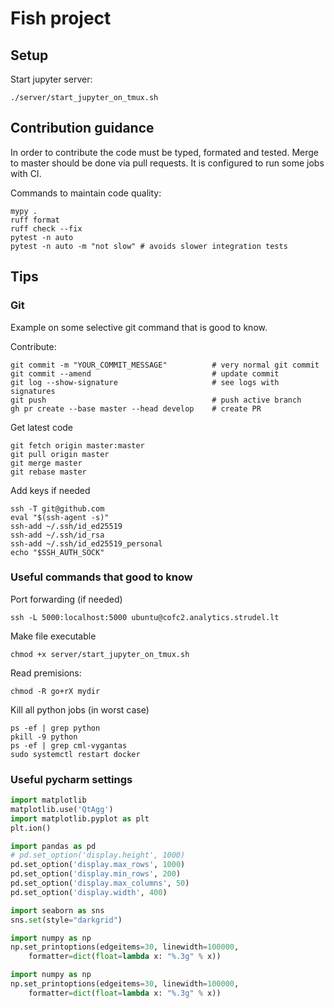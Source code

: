 # Fish project

## Setup

Start jupyter server:
```
./server/start_jupyter_on_tmux.sh
```




## Contribution guidance

In order to contribute the code must be typed, formated and tested.
Merge to master should be done via pull requests. It is configured to run some jobs with CI.

Commands to maintain code quality:

```
mypy .
ruff format
ruff check --fix
pytest -n auto
pytest -n auto -m "not slow" # avoids slower integration tests
```


## Tips


### Git

Example on some selective git command that is good to know.

Contribute:
```
git commit -m "YOUR_COMMIT_MESSAGE"          # very normal git commit
git commit --amend                           # update commit
git log --show-signature                     # see logs with signatures
git push                                     # push active branch
gh pr create --base master --head develop    # create PR
```

Get latest code
```
git fetch origin master:master
git pull origin master
git merge master
git rebase master
```

Add keys if needed
```
ssh -T git@github.com
eval "$(ssh-agent -s)"
ssh-add ~/.ssh/id_ed25519
ssh-add ~/.ssh/id_rsa
ssh-add ~/.ssh/id_ed25519_personal
echo "$SSH_AUTH_SOCK"
```


### Useful commands that good to know

Port forwarding (if needed)
```
ssh -L 5000:localhost:5000 ubuntu@cofc2.analytics.strudel.lt
```

Make file executable
```
chmod +x server/start_jupyter_on_tmux.sh
```

Read premisions:
```
chmod -R go+rX mydir
```

Kill all python jobs (in worst case)
```
ps -ef | grep python
pkill -9 python
ps -ef | grep cml-vygantas
sudo systemctl restart docker
```



### Useful pycharm settings

```python
import matplotlib
matplotlib.use('QtAgg')
import matplotlib.pyplot as plt
plt.ion()

import pandas as pd
# pd.set_option('display.height', 1000)
pd.set_option('display.max_rows', 1000)
pd.set_option('display.min_rows', 200)
pd.set_option('display.max_columns', 50)
pd.set_option('display.width', 400)

import seaborn as sns
sns.set(style="darkgrid")

import numpy as np
np.set_printoptions(edgeitems=30, linewidth=100000,
    formatter=dict(float=lambda x: "%.3g" % x))

import numpy as np
np.set_printoptions(edgeitems=30, linewidth=100000,
    formatter=dict(float=lambda x: "%.3g" % x))
```
